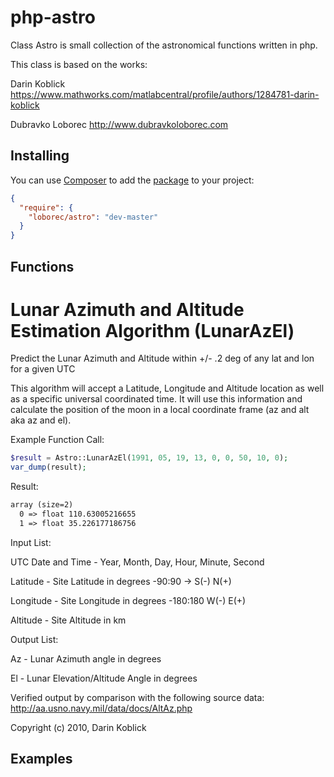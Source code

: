 php-astro
===========

Class Astro is small collection of the astronomical functions written in php. 

This class is based on the works:

Darin Koblick https://www.mathworks.com/matlabcentral/profile/authors/1284781-darin-koblick

Dubravko Loborec http://www.dubravkoloborec.com


## Installing

You can use [Composer](http://getcomposer.org/) to add the [package](https://packagist.org/packages/loborec/zf2-message) to your project:

```json
{
  "require": {
    "loborec/astro": "dev-master"
  }
}
```

## Functions
# Lunar Azimuth and Altitude Estimation Algorithm (LunarAzEl)
Predict the Lunar Azimuth and Altitude within +/- .2 deg of any lat and lon for a given UTC

This algorithm will accept a Latitude, Longitude and Altitude location as well as a specific universal coordinated time. It will use this information and calculate the position of the moon in a local coordinate frame (az and alt aka az and el).

Example Function Call: 
```php
$result = Astro::LunarAzEl(1991, 05, 19, 13, 0, 0, 50, 10, 0);
var_dump(result);
```
Result:
```txt
array (size=2)
  0 => float 110.63005216655
  1 => float 35.226177186756
```

Input List: 

UTC Date and Time - Year, Month, Day, Hour, Minute, Second

Latitude - Site Latitude in degrees -90:90 -> S(-) N(+) 

Longitude - Site Longitude in degrees -180:180 W(-) E(+) 

Altitude - Site Altitude in km

Output List: 

Az - Lunar Azimuth angle in degrees 

El - Lunar Elevation/Altitude Angle in degrees

Verified output by comparison with the following source data: http://aa.usno.navy.mil/data/docs/AltAz.php

Copyright (c) 2010, Darin Koblick


## Examples



            



